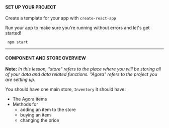 
#### **SET UP YOUR PROJECT**

  

Create a template for your app with `create-react-app`

  

Run your app to make sure you're running without errors and let's get started!

  
`
npm start`

  

----------

  

#### **COMPONENT AND STORE OVERVIEW**

  

**Note:** _In this lesson, "store" refers to the place where you will be storing all of your data and data related functions. "Agora" refers to the project you are setting up._



You should have one main store, `Inventory` it should have:

-   The Agora items
-   Methods for
    -   adding an item to the store
    -   buying an item
    -   changing the price